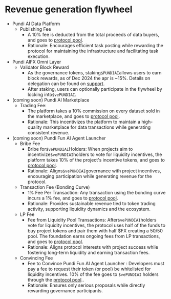 # Revenue generation flywheel

* Pundi AI Data Platform
  * Publishing Fee
    * A 10% fee is deducted from the total proceeds of data buyers, and goes to [protocol pool](protocol-pool.md).
    * Rationale: Encourages efficient task posting while rewarding the protocol for maintaining the infrastructure and facilitating task execution.
* Pundi AIFX Omni Layer
  * Validator Block Reward
    * As the governance tokens, staking`$PUNDIAI`allows users to earn block rewards, as of Dec 2024 the apr is \~15%. Details on delegation can be found on [support](https://support.functionx.io/hc/en-us/articles/900004371166-How-to-delegate-FX-to-a-validator).
    * After staking, users can optionally participate in the flywheel by locking into`$vePUNDIAI`.
* (coming soon) Pundi AI Marketplace
  * Trading Fee:&#x20;
    * The platform takes a 10% commission on every dataset sold in the marketplace,  and goes to [protocol pool](protocol-pool.md).
    * Rationale: This incentivizes the platform to maintain a high-quality marketplace for data transactions while generating consistent revenue.
* (coming soon) Pundi Fun AI Agent Launcher
  * Bribe Fee
    * Bribe for`$vePUNDIAI`Holders: When projects aim to incentivize`$vePUNDIAI`holders to vote for liquidity incentives, the platform takes 10% of the project's incentive tokens,  and goes to [protocol pool](protocol-pool.md).
    * Rationale: Aligns`$vePUNDIAI`governance with project incentives, encouraging participation while generating revenue for the protocol.
  * Transaction Fee (Bonding Curve)
    * 1% Fee Per Transaction: Any transaction using the bonding curve incurs a 1% fee, and goes to [protocol pool](protocol-pool.md).
    * Rationale: Provides sustainable revenue tied to token trading activity, supporting liquidity dynamics and the ecosystem.
  * LP Fee
    * Fee from Liquidity Pool Transactions: After`$vePUNDIAI`holders vote for liquidity incentives, the protocol uses half of the funds to buy project tokens and pair them with half $FX creating a 50/50 pool. The foundation earns ongoing fees from LP transactions, and goes to [protocol pool](protocol-pool.md).
    * Rationale: Aligns protocol interests with project success while fostering long-term liquidity and earning transaction fees.
  * Convincing Fee
    * Fee to Convince Pundi Fun AI Agent Launcher : Developers must pay a fee to request their token (or pool) be whitelisted for liquidity incentives. 10% of the fee goes to `$vePUNDIAI` holders  through the [protocol pool](protocol-pool.md)..
    * Rationale: Ensures only serious proposals while directly rewarding governance participants.

